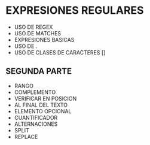 # EXPRESIONES REGULARES

- USO DE REGEX
- USO DE MATCHES
- EXPRESIONES BASICAS
- USO DE .
- USO DE CLASES DE CARACTERES []

## SEGUNDA PARTE

* RANGO
* COMPLEMENTO
* VERIFICAR EN POSICION
* AL FINAL DEL TEXTO
* ELEMENTO OPCIONAL
* CUANTIFICADOR
* ALTERNACIONES
* SPLIT
* REPLACE

